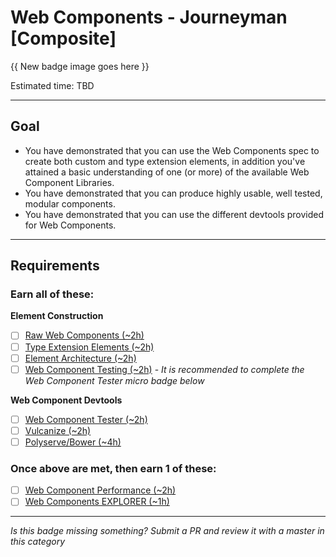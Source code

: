 # Web Components - Journeyman [Composite]

{{ New badge image goes here }}
<!-- TODO: design new V2 HTML badge before this releases -->

Estimated time: TBD

-----


## Goal
- You have demonstrated that you can use the Web Components spec to create both custom and type extension elements, in addition you've attained a basic understanding of one (or more) of the available Web Component Libraries.
- You have demonstrated that you can produce highly usable, well tested, modular components.
- You have demonstrated that you can use the different devtools provided for Web Components.


-----


## Requirements

### Earn all of these:

**Element Construction**

- [ ] [Raw Web Components (~2h)](_micro_raw_webcomponents.md)
- [ ] [Type Extension Elements (~2h)](_micro_type_extension.md)
- [ ] [Element Architecture (~2h)](_micro_element_architecture.md)
- [ ] [Web Component Testing (~2h)](_micro_element_testing.md) - _It is recommended to complete the Web Component Tester micro badge below_

**Web Component Devtools**

- [ ] [Web Component Tester (~2h)](_micro_web_component_tester.md)
- [ ] [Vulcanize (~2h)](_micro_vulzanice.md)
- [ ] [Polyserve/Bower (~4h)](_micro_polyserve_bower.md)

### Once above are met, then earn 1 of these:
- [ ] [Web Component Performance (~2h)](_micro_web_component_perf.md)
- [ ] [Web Components EXPLORER (~1h)](_micro_EXPLORER.md)

-----

  *Is this badge missing something? Submit a PR and review it with a master in this category*
